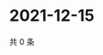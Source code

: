# 2021-12-15

共 0 条

<!-- BEGIN WEIBO -->
<!-- 最后更新时间 Wed Dec 15 2021 23:09:32 GMT+0800 (China Standard Time) -->

<!-- END WEIBO -->

